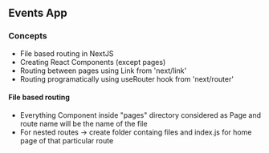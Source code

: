 ## Events App

### Concepts
- File based routing in NextJS
- Creating React Components (except pages)
- Routing between pages using Link from 'next/link'
- Routing programatically using useRouter hook from 'next/router'

#### File based routing
- Everything Component inside "pages" directory considered as Page and route name will be the name of the file
- For nested routes -> create folder containg files and index.js for home page of that particular route